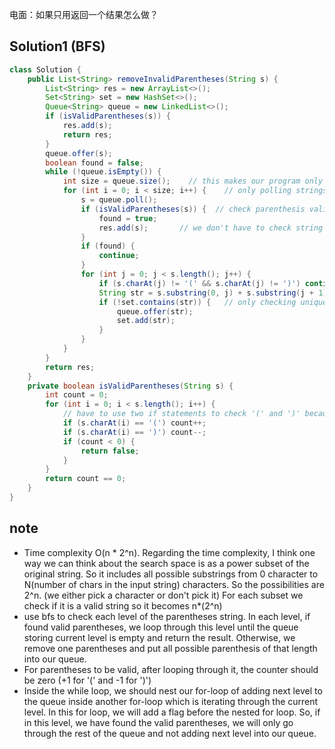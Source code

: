 电面：如果只用返回一个结果怎么做？

## Solution1 (BFS)
``` java
class Solution {
    public List<String> removeInvalidParentheses(String s) {
        List<String> res = new ArrayList<>();
        Set<String> set = new HashSet<>();
        Queue<String> queue = new LinkedList<>();
        if (isValidParentheses(s)) {
            res.add(s);
            return res;
        }
        queue.offer(s);
        boolean found = false;
        while (!queue.isEmpty()) {
            int size = queue.size();    // this makes our program only checking the current level even though queue is not empty 
            for (int i = 0; i < size; i++) {    // only polling strings at this level
                s = queue.poll();
                if (isValidParentheses(s)) {  // check parenthesis validity in here
                    found = true;
                    res.add(s);       // we don't have to check string uniqueness, since it's handled in the next for loop
                }
                if (found) {
                    continue;
                }
                for (int j = 0; j < s.length(); j++) {
                    if (s.charAt(j) != '(' && s.charAt(j) != ')') continue;
                    String str = s.substring(0, j) + s.substring(j + 1);
                    if (!set.contains(str)) {   // only checking uniqueness, checking validity is handled before the loop
                        queue.offer(str);
                        set.add(str);
                    }
                }
            }
        }
        return res;
    }
    private boolean isValidParentheses(String s) {
        int count = 0;
        for (int i = 0; i < s.length(); i++) {
            // have to use two if statements to check '(' and ')' because there might be letters 
            if (s.charAt(i) == '(') count++;
            if (s.charAt(i) == ')') count--;
            if (count < 0) {
                return false;
            }
        } 
        return count == 0;
    }
}
```

## note
* Time complexity O(n * 2^n). Regarding the time complexity, I think one way we can think about the search space is as a power
subset of the original string. So it includes all possible substrings from 0 character to N(number of chars in the input string) characters. So the possibilities are 2^n. (we either pick a character or don't pick it) For each subset we check if it is a valid string so it becomes n*(2^n)
* use bfs to check each level of the parentheses string. In each level, if found valid parentheses, we loop through this 
level until the queue storing current level is empty and return the result. Otherwise, we remove one parentheses and 
put all possible parenthesis of that length into our queue.
* For parentheses to be valid, after looping through it, the counter should be zero (+1 for '(' and -1 for ')')
* Inside the while loop, we should nest our for-loop of adding next level to the queue inside another for-loop which is iterating through the current level. In this for loop, we will add a flag before the nested for loop. So, if in this level, 
we have found the valid parentheses, we will only go through the rest of the queue and not adding next level into our queue.
